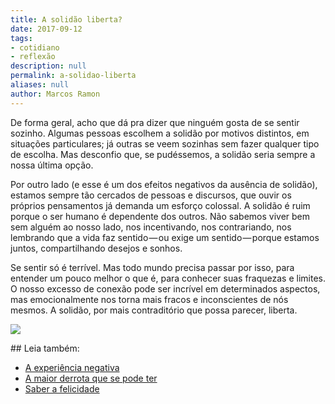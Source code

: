 ```yaml
---
title: A solidão liberta?
date: 2017-09-12
tags:
- cotidiano
- reflexão
description: null
permalink: a-solidao-liberta
aliases: null
author: Marcos Ramon
---
```

De forma geral, acho que dá pra dizer que ninguém gosta de se sentir sozinho. Algumas pessoas escolhem a solidão por motivos distintos, em situações particulares; já outras se veem sozinhas sem fazer qualquer tipo de escolha. Mas desconfio que, se pudéssemos, a solidão seria sempre a nossa última opção.

Por outro lado (e esse é um dos efeitos negativos da ausência de solidão), estamos sempre tão cercados de pessoas e discursos, que ouvir os próprios pensamentos já demanda um esforço colossal. A solidão é ruim porque o ser humano é dependente dos outros. Não sabemos viver bem sem alguém ao nosso lado, nos incentivando, nos contrariando, nos lembrando que a vida faz sentido — ou exige um sentido — porque estamos juntos, compartilhando desejos e sonhos.

Se sentir só é terrível. Mas todo mundo precisa passar por isso, para entender um pouco melhor o que é, para conhecer suas fraquezas e limites. O nosso excesso de conexão pode ser incrível em determinados aspectos, mas emocionalmente nos torna mais fracos e inconscientes de nós mesmos. A solidão, por mais contraditório que possa parecer, liberta.

![](https://cdn-images-1.medium.com/max/1000/1*yiihhvHnbyflXFTaiJ5_yw.png)


<div class="leia-tambem" markdown="1">
## Leia também:

- <a href="/a-experiencia-negativa">A experiência negativa</a>
- <a href="/a-maior-derrota-que-se-pode-ter">A maior derrota que se pode ter</a>
- <a href="/saber-a-felicidade">Saber a felicidade</a>
</div>